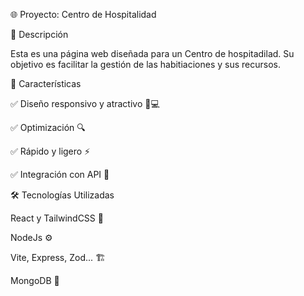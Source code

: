 🌐 Proyecto: Centro de Hospitalidad

🚀 Descripción

Esta es una página web diseñada para un Centro de hospitadilad. Su objetivo es facilitar la gestión de las habitiaciones y sus recursos.

🎯 Características

✅ Diseño responsivo y atractivo 📱💻

✅ Optimización 🔍

✅ Rápido y ligero ⚡

✅ Integración con API 📡

🛠️ Tecnologías Utilizadas

React y TailwindCSS 🎨

NodeJs ⚙️

Vite, Express, Zod...  🏗️

MongoDB 💾
